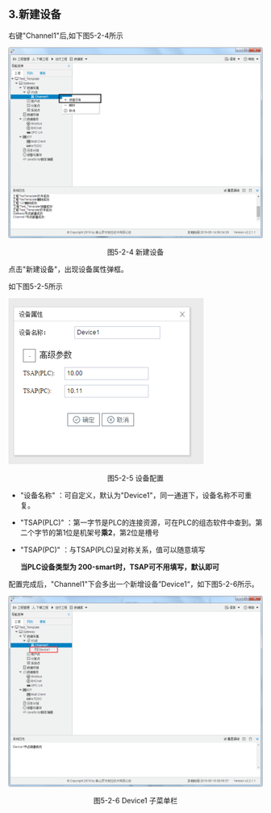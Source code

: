 ## 3.新建设备

右键"Channel1"后,如下图5-2-4所示   

![](../../../assets/新建设备.jpg)

<center>图5-2-4 新建设备</center>

点击"新建设备"，出现设备属性弹框。

如下图5-2-5所示

![1557110284778](assets/设备配置.jpg)

<center>图5-2-5 设备配置</center>

- "设备名称" ：可自定义，默认为"Device1"，同一通道下，设备名称不可重复。

- "TSAP(PLC)"   ：第一字节是PLC的连接资源，可在PLC的组态软件中查到。第二个字节的第1位是机架号**乘2**，第2位是槽号

- "TSAP(PC)"     ：与TSAP(PLC)呈对称关系，值可以随意填写

  **当PLC设备类型为 200-smart时，TSAP可不用填写，默认即可**

配置完成后，"Channel1"下会多出一个新增设备”Device1“，如下图5-2-6所示。

![](../../../assets/Device子菜单栏.png)

<center>图5-2-6 Device1 子菜单栏</center>

